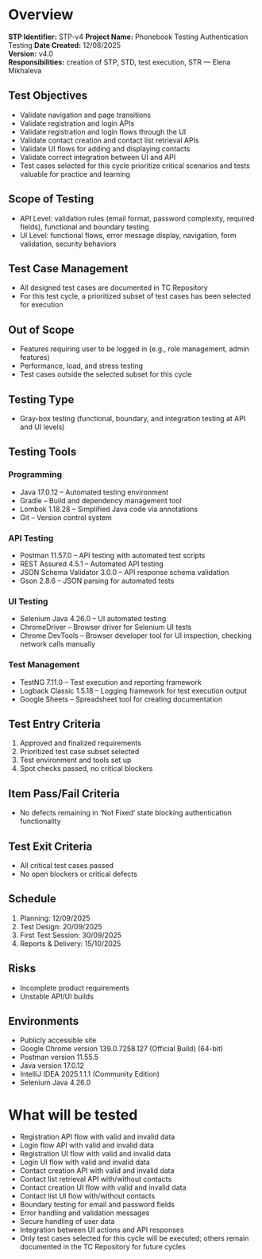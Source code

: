 
# Overview

**STP Identifier:** STP-v4
**Project Name:** Phonebook Testing Authentication Testing
**Date Created:** 12/08/2025  
**Version:** v4.0  
**Responsibilities:** creation of STP, STD, test execution, STR — Elena Mikhaleva

## Test Objectives
- Validate navigation and page transitions
- Validate registration and login APIs
- Validate registration and login flows through the UI
- Validate contact creation and contact list retrieval APIs
- Validate UI flows for adding and displaying contacts
- Validate correct integration between UI and API
- Test cases selected for this cycle prioritize critical scenarios and tests valuable for practice and learning

## Scope of Testing
- API Level: validation rules (email format, password complexity, required fields), functional and boundary testing 
- UI Level: functional flows, error message display, navigation, form validation, security behaviors

## Test Case Management

- All designed test cases are documented in TC Repository
- For this test cycle, a prioritized subset of test cases has been selected for execution

## Out of Scope
- Features requiring user to be logged in (e.g., role management, admin features)
- Performance, load, and stress testing
- Test cases outside the selected subset for this cycle

## Testing Type
- Gray-box testing (functional, boundary, and integration testing at API and UI levels)

## Testing Tools

### Programming

- Java 17.0.12 – Automated testing environment
- Gradle – Build and dependency management tool
- Lombok 1.18.28 – Simplified Java code via annotations
- Git – Version control system

### API Testing

- Postman 11.57.0 – API testing with automated test scripts
- REST Assured 4.5.1 – Automated API testing
- JSON Schema Validator 3.0.0 – API response schema validation
- Gson 2.8.6 – JSON parsing for automated tests

### UI Testing

- Selenium Java 4.26.0 – UI automated testing
- ChromeDriver – Browser driver for Selenium UI tests
- Chrome DevTools – Browser developer tool for UI inspection, checking network calls manually

### Test Management

- TestNG 7.11.0 – Test execution and reporting framework
- Logback Classic 1.5.18 – Logging framework for test execution output
- Google Sheets – Spreadsheet tool for creating documentation

## Test Entry Criteria
1. Approved and finalized requirements
2. Prioritized test case subset selected
3. Test environment and tools set up
4. Spot checks passed, no critical blockers

## Item Pass/Fail Criteria
- No defects remaining in ‘Not Fixed’ state blocking authentication functionality

## Test Exit Criteria
- All critical test cases passed
- No open blockers or critical defects

## Schedule
1. Planning: 12/09/2025
2. Test Design: 20/09/2025
3. First Test Session: 30/09/2025
4. Reports & Delivery: 15/10/2025

## Risks
- Incomplete product requirements
- Unstable API/UI builds

## Environments
- Publicly accessible site
- Google Chrome version 139.0.7258.127 (Official Build) (64-bit)
- Postman version 11.55.5
- Java version 17.0.12
- IntelliJ IDEA 2025.1.1.1 (Community Edition)
- Selenium Java 4.26.0

# What will be tested
- Registration API flow with valid and invalid data
- Login flow API with valid and invalid data
- Registration UI flow with valid and invalid data
- Login UI flow with valid and invalid data
- Contact creation API with valid and invalid data
- Contact list retrieval API with/without contacts
- Contact creation UI flow with valid and invalid data
- Contact list UI flow with/without contacts
- Boundary testing for email and password fields
- Error handling and validation messages 
- Secure handling of user data
- Integration between UI actions and API responses
- Only test cases selected for this cycle will be executed; others remain documented in the TC Repository for future cycles